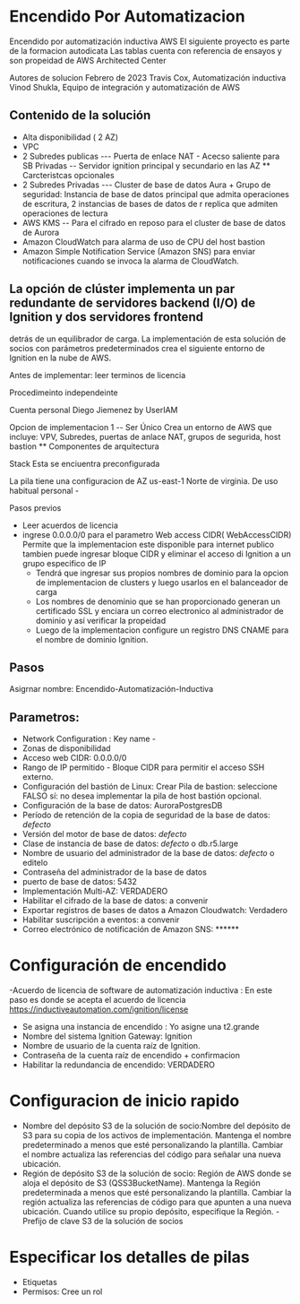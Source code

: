 # Encendido Por Automatizacion
Encendido por automatización inductiva AWS
El siguiente proyecto es parte de la formacion autodicata
Las tablas cuenta con referencia de ensayos y son propeidad de AWS Architected Center 


Autores de solucion 
Febrero de 2023
Travis Cox, Automatización inductiva
Vinod Shukla, Equipo de integración y automatización de AWS

## Contenido de la solución 
- Alta disponibilidad ( 2 AZ)
- VPC 
- 2 Subredes publicas --- Puerta de enlace NAT - Acecso saliente para SB Privadas -- Servidor ignition principal y secundario en las AZ ** Carcteristcas opcionales
- 2 Subredes Privadas --- Cluster de base de datos Aura + Grupo de seguridad: Instancia de base de datos principal que admita operaciones de escritura, 2 instancias de bases de datos de r
  replica que admiten operaciones de lectura
- AWS KMS -- Para el cifrado en reposo para el cluster de base de datos de Aurora
- Amazon CloudWatch para alarma de uso de CPU del host bastion 
- Amazon Simple Notification Service (Amazon SNS) para enviar notificaciones cuando se invoca la alarma de CloudWatch.
## La opción de clúster implementa un par redundante de servidores backend (I/O) de Ignition y dos servidores frontend
detrás de un equilibrador de carga. La implementación de esta solución de 
socios con parámetros predeterminados crea el siguiente entorno de Ignition en la nube de AWS. 

Antes de implementar: leer terminos de licencia 


Procedimeinto independeinte  
 
 Cuenta personal Diego Jiemenez by UserIAM 
 
Opcion de implementacion 1  -- Ser Único 
Crea un entorno de AWS que incluye: VPV, Subredes, puertas de anlace NAT, grupos de segurida, host bastion ** Componentes de arquitectura 
    
 Stack 
 Esta se enciuentra preconfigurada
 
La pila tiene una configuracion de AZ us-east-1 Norte de virginia. De uso habitual personal - 


Pasos previos 
- Leer acuerdos de licencia 
- ingrese 0.0.0.0/0 para el parametro Web access CIDR( WebAccessCIDR) Permite que la implementacion este disponible para internet publico
  tambien puede ingresar bloque CIDR y eliminar el acceso di Ignition a un grupo especifico de IP
  - Tendrá que ingresar sus propios nombres de dominio para la opcion de implementacion de clusters y luego usarlos en el balanceador de carga
  - Los nombres de denominio que se han proporcionado generan un certificado SSL y enciara un correo electronico al administrador de dominio y así
    verificar la propeidad 
  - Luego de la implementacion configure un registro DNS CNAME para el nombre de dominio Ignition.
## Pasos 
Asigrnar nombre: Encendido-Automatización-Inductiva
## Parametros: 
- Network Configuration : Key name - 
- Zonas de disponibilidad
- Acceso web CIDR: 0.0.0.0/0
- Rango de IP permitido - Bloque CIDR para permitir el acceso SSH externo.
- Configuración del bastión de Linux: Crear Pila de bastion: seleccione FALSO sí: no desea implementar la pila de host bastión opcional.
- Configuración de la base de datos: AuroraPostgresDB
- Período de retención de la copia de seguridad de la base de datos: *defecto* 
- Versión del motor de base de datos: *defecto*
- Clase de instancia de base de datos: *defecto* o db.r5.large
- Nombre de usuario del administrador de la base de datos: *defecto*  o editelo 
- Contraseña del administrador de la base de datos 
- puerto de base de datos: 5432
- Implementación Multi-AZ: VERDADERO
- Habilitar el cifrado de la base de datos: a convenir
- Exportar registros de bases de datos a Amazon Cloudwatch: Verdadero
- Habilitar suscripción a eventos: a convenir
- Correo electrónico de notificación de Amazon SNS: ******

# Configuración de encendido
-Acuerdo de licencia de software de automatización inductiva : En este paso es donde se acepta el acuerdo de licencia https://inductiveautomation.com/ignition/license
- Se asigna una instancia de encendido : Yo asigne una t2.grande
- Nombre del sistema Ignition Gateway: Ignition
- Nombre de usuario de la cuenta raíz de Ignition.
- Contraseña de la cuenta raíz de encendido + confirmacion 
- Habilitar la redundancia de encendido: VERDADERO
# Configuracion de inicio rapido 
- Nombre del depósito S3 de la solución de socio:Nombre del depósito de S3 para su copia de los activos de implementación.
 Mantenga el nombre predeterminado a menos que esté personalizando la plantilla. Cambiar el nombre actualiza las referencias del código para señalar una nueva ubicación.
- Región de depósito S3 de la solución de socio: Región de AWS donde se aloja el depósito de S3 (QSS3BucketName). Mantenga la Región predeterminada a menos que esté personalizando la plantilla. Cambiar la región actualiza las referencias de código para que apunten a una nueva ubicación. Cuando utilice su propio depósito, especifique la Región.
-Prefijo de clave S3 de la solución de socios

# Especificar los detalles de pilas 
- Etiquetas
- Permisos: Cree un rol 


    
    
    
    
    
    
    
    
    
    
    
    
    
    
    
    
    
    
    
    
    
    
    
    
    

